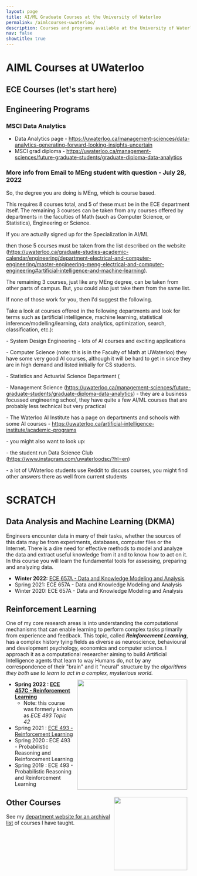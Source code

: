 ```yaml
---
layout: page
title: AI/ML Graduate Courses at the University of Waterloo
permalink: /aimlcourses-uwaterloo/
description: Courses and programs available at the University of Waterloo for students interested in Artificial Intelligence and Machine Learning. (Always under revision)
nav: false
showtitle: true
---
```


# AIML Courses at UWaterloo

## ECE Courses (let's start here)



## Engineering Programs

### MSCI Data Analytics

- Data Analytics page - https://uwaterloo.ca/management-sciences/data-analytics-generating-forward-looking-insights-uncertain
- MSCI grad diploma - https://uwaterloo.ca/management-sciences/future-graduate-students/graduate-diploma-data-analytics



### More info from Email to MEng student with question - July 28, 2022 

So, the degree you are doing is MEng, which is course based.

This requires 8 courses total, and 5 of these must be in the ECE department itself. The remaining 3 courses can be taken from any courses offered by departments in the faculties of Math (such as Computer Science, or Statistics), Engineering or Science.

 

If you are actually signed up for the Specialization in AI/ML

then those 5 courses must be taken from the list described on the website (https://uwaterloo.ca/graduate-studies-academic-calendar/engineering/department-electrical-and-computer-engineering/master-engineering-meng-electrical-and-computer-engineering#artificial-intelligence-and-machine-learning).

 

The remaining 3 courses, just like any MEng degree, can be taken from other parts of campus. But, you could also just take them from the same list. 

 

If none of those work for you, then I'd suggest the following.

Take a look at courses offered in the following departments and look for terms such as (artificial intelligence, machine learning, statistical inference/modelling/learning, data analytics, optimization, search, classification, etc.):

\- System Design Engineering - lots of AI courses and exciting applications

\- Computer Science (note: this is in the Faculty of Math at UWaterloo) they have some very good AI courses, although it will be hard to get in since they are in high demand and listed initially for CS students.

\- Statistics and Actuarial Science Department (

\- Management Science (https://uwaterloo.ca/management-sciences/future-graduate-students/graduate-diploma-data-analytics) - they are a business focussed engineering school, they have quite a few AI/ML courses that are probably less technical but very practical

\- The Waterloo AI Institute has a page on departments and schools with some AI courses - https://uwaterloo.ca/artificial-intelligence-institute/academic-programs

 

\- you might also want to look up:

  \- the student run Data Science Club (https://www.instagram.com/uwaterloodsc/?hl=en)

   \- a lot of UWaterloo students use Reddit to discuss courses, you might find other answers there as well from current students

 



# SCRATCH

## Data Analysis and Machine Learning (DKMA)

Engineers encounter data in many of their tasks, whether the sources of this data may be from experiments, databases, computer files or the Internet. There is a dire need for effective methods to model and analyze the data and extract useful knowledge from it and to know how to act on it. In this course you will learn the fundamental tools for assessing, preparing and analyzing data.
- **Winter 2022:** [ECE 657A - Data and Knowledge Modeling and Analysis](https://compthinking.github.io/DKMA/)
- Spring 2021: ECE 657A - Data and Knowledge Modeling and Analysis
- Winter 2020: ECE 657A - Data and Knowledge Modeling and Analysis

## Reinforcement Learning

One of my core research areas is into understanding the computational mechanisms that can enable learning to perform complex tasks primarily from experience and feedback. This topic, called ***Reinforcement Learning***,  has a complex history tying fields as diverse as neuroscience, behavioural and development psychology, economics and computer science. I approach it as a computational researcher aiming to build Artificial Intelligence agents that learn to way Humans do, not by any correspondence of their "brain" and it "neural" structure by the *algorithms they both use to learn to act in a complex, mysterious world.*
<img src="../assets/img/teaching/ece493-logo.png" style="width: 300px; padding: 10px; float: right;">

- **Spring 2022 : [ECE 457C - Reinforcement Learning](/rlcourse/)** 
    - Note: this course was formerly known as *ECE 493 Topic 42*
- Spring 2021 : [ECE 493 - Reinforcement Learning](/rlcourseS21/)
- Spring 2020 : ECE 493 - Probabilistic Reasoning and Reinforcement Learning
- Spring 2019 : ECE 493 - Probabilistic Reasoning and Reinforcement Learning

<img src="../assets/img/teaching/ece657logo.png" style="width: 200px; padding: 10px; float: right;">

## Other Courses

See my [department website for an archival list](https://uwaterloo.ca/scholar/mcrowley/classes) of courses I have taught.
